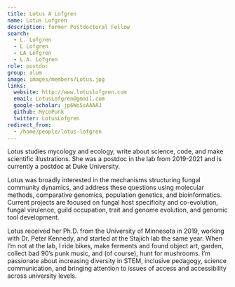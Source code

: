 ```yaml
---
title: Lotus A Lofgren
name: Lotus Lofgren
description: former Postdoctoral Fellow
search:
  - L. Lofgren
  - L Lofgren
  - LA Lofgren
  - L.A. Lofgren
role: postdoc
group: alum
image: images/members/Lotus.jpg
links:
  website: http://www.lotuslofgren.com
  email: LotusLofgren@gmail.com
  google-scholar: jp6Wo5sAAAAJ
  github: MycoPunk
  twitter: LotusLofgren
redirect_from:
  - /home/people/lotus-lofgren
---
```


Lotus studies mycology and ecology, write about science, code, and make scientific illustrations. She was a postdoc in the lab from 2019-2021 and is currently a postdoc at Duke University.

Lotus was broadly interested in the mechanisms structuring fungal community dynamics, and address these questions using molecular methods, comparative genomics, population genetics, and bioinformatics. Current projects are focused on fungal host specificity and co-evolution, fungal virulence, guild occupation, trait and genome evolution, and genomic tool development.


Lotus received her Ph.D. from the University of Minnesota in 2019, working with Dr. Peter Kennedy, and started at the Stajich lab the same year.
When I’m not at the lab, I ride bikes, make ferments and found object art, garden, collect bad 90’s punk music, and (of course), hunt for mushrooms.
I’m passionate about increasing diversity in STEM, inclusive pedagogy, science communication, and bringing attention to issues of access and accessibility across university levels.
